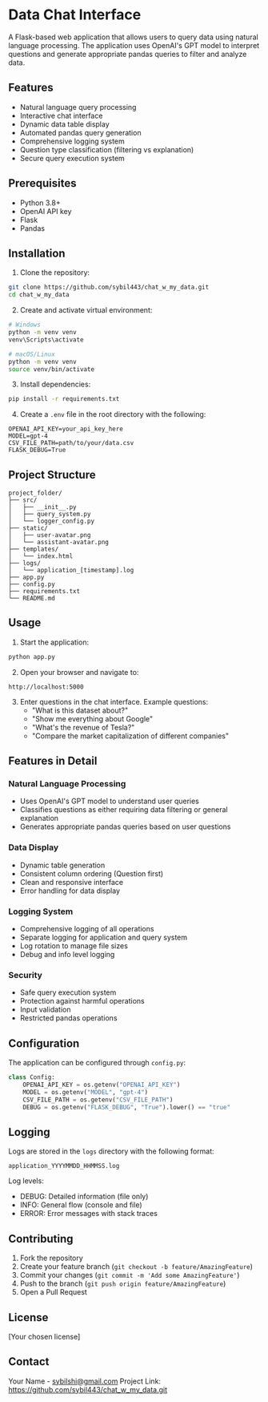 # Data Chat Interface

A Flask-based web application that allows users to query data using natural language processing. The application uses OpenAI's GPT model to interpret questions and generate appropriate pandas queries to filter and analyze data.

## Features

- Natural language query processing
- Interactive chat interface
- Dynamic data table display
- Automated pandas query generation
- Comprehensive logging system
- Question type classification (filtering vs explanation)
- Secure query execution system

## Prerequisites

- Python 3.8+
- OpenAI API key
- Flask
- Pandas

## Installation

1. Clone the repository:
```bash
git clone https://github.com/sybil443/chat_w_my_data.git
cd chat_w_my_data
```

2. Create and activate virtual environment:
```bash
# Windows
python -m venv venv
venv\Scripts\activate

# macOS/Linux
python -m venv venv
source venv/bin/activate
```

3. Install dependencies:
```bash
pip install -r requirements.txt
```

4. Create a `.env` file in the root directory with the following:
```env
OPENAI_API_KEY=your_api_key_here
MODEL=gpt-4
CSV_FILE_PATH=path/to/your/data.csv
FLASK_DEBUG=True
```

## Project Structure

```
project_folder/
├── src/
│   ├── __init__.py
│   ├── query_system.py
│   └── logger_config.py
├── static/
│   ├── user-avatar.png
│   └── assistant-avatar.png
├── templates/
│   └── index.html
├── logs/
│   └── application_[timestamp].log
├── app.py
├── config.py
├── requirements.txt
└── README.md
```

## Usage

1. Start the application:
```bash
python app.py
```

2. Open your browser and navigate to:
```
http://localhost:5000
```

3. Enter questions in the chat interface. Example questions:
   - "What is this dataset about?"
   - "Show me everything about Google"
   - "What's the revenue of Tesla?"
   - "Compare the market capitalization of different companies"

## Features in Detail

### Natural Language Processing
- Uses OpenAI's GPT model to understand user queries
- Classifies questions as either requiring data filtering or general explanation
- Generates appropriate pandas queries based on user questions

### Data Display
- Dynamic table generation
- Consistent column ordering (Question first)
- Clean and responsive interface
- Error handling for data display

### Logging System
- Comprehensive logging of all operations
- Separate logging for application and query system
- Log rotation to manage file sizes
- Debug and info level logging

### Security
- Safe query execution system
- Protection against harmful operations
- Input validation
- Restricted pandas operations

## Configuration

The application can be configured through `config.py`:
```python
class Config:
    OPENAI_API_KEY = os.getenv("OPENAI_API_KEY")
    MODEL = os.getenv("MODEL", "gpt-4")
    CSV_FILE_PATH = os.getenv("CSV_FILE_PATH")
    DEBUG = os.getenv("FLASK_DEBUG", "True").lower() == "true"
```

## Logging

Logs are stored in the `logs` directory with the following format:
```
application_YYYYMMDD_HHMMSS.log
```

Log levels:
- DEBUG: Detailed information (file only)
- INFO: General flow (console and file)
- ERROR: Error messages with stack traces

## Contributing

1. Fork the repository
2. Create your feature branch (`git checkout -b feature/AmazingFeature`)
3. Commit your changes (`git commit -m 'Add some AmazingFeature'`)
4. Push to the branch (`git push origin feature/AmazingFeature`)
5. Open a Pull Request

## License

[Your chosen license]

## Contact

Your Name - sybilshi@gmail.com
Project Link: https://github.com/sybil443/chat_w_my_data.git
